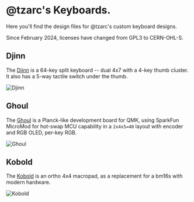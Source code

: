 # @tzarc's Keyboards.

Here you'll find the design files for @tzarc's custom keyboard designs.

Since February 2024, licenses have changed from GPL3 to CERN-OHL-S.

## Djinn

The [Djinn](Djinn/README.md) is a 64-key split keyboard -- dual 4x7 with a 4-key thumb cluster. It also has a 5-way tactile switch under the thumb.

![Djinn](https://i.imgur.com/ArSjkv8.jpg)

## Ghoul

The [Ghoul](Ghoul/README.md) is a Planck-like development board for QMK, using SparkFun MicroMod for hot-swap MCU capability in a `2x4x5=40` layout with encoder and RGB OLED, per-key RGB.

![Ghoul](https://i.imgur.com/T8wp7cE.jpg)

## Kobold

The [Kobold](Kobold/README.md) is an ortho 4x4 macropad, as a replacement for a bm16s with modern hardware.

![Kobold](https://i.imgur.com/R8nDodO.jpg)

